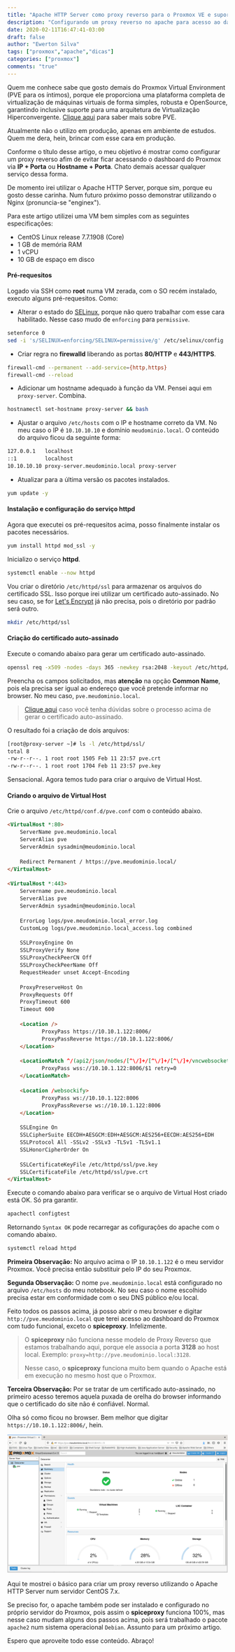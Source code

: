 ```yaml
---
title: "Apache HTTP Server como proxy reverso para o Proxmox VE e suporte ao noVNC"
description: "Configurando um proxy reverso no apache para acesso ao dashboard do Proxmox VE"
date: 2020-02-11T16:47:41-03:00
draft: false
author: "Ewerton Silva"
tags: ["proxmox","apache","dicas"]
categories: ["proxmox"]
comments: "true"
---
```


Quem me conhece sabe que gosto demais do Proxmox Virtual Environment (PVE para os íntimos), porque ele proporciona uma plataforma completa de virtualização de máquinas virtuais de forma simples, robusta e OpenSource, garantindo inclusive suporte para uma arquitetura de Virtualização Hiperconvergente. [Clique aqui](https://www.proxmox.com/en/proxmox-ve "Link para o site oficial do Proxmox VE") para saber mais sobre PVE. 

Atualmente não o utilizo em produção, apenas em ambiente de estudos. Quem me dera, hein, brincar com esse cara em produção.

Conforme o título desse artigo, o meu objetivo é mostrar como configurar um proxy reverso afim de evitar ficar acessando o dashboard do Proxmox via **IP + Porta** ou **Hostname + Porta**. Chato demais acessar qualquer serviço dessa forma.

De momento irei utilizar o Apache HTTP Server, porque sim, porque eu gosto desse carinha. Num futuro próximo posso demonstrar utilizando o Nginx (pronuncia-se "enginex").

Para este artigo utilizei uma VM bem simples com as seguintes especificações:

- CentOS Linux release 7.7.1908 (Core)
- 1 GB de memória RAM
- 1 vCPU
- 10 GB de espaço em disco

#### Pré-requesitos ####

Logado via SSH como **root** numa VM zerada, com o SO recém instalado, executo alguns pré-requesitos. Como:

- Alterar o estado do [SELinux](https://www.redhat.com/pt-br/topics/linux/what-is-selinux "Link para saber mais sobre SELinux"), porque não quero trabalhar com esse cara habilitado. Nesse caso mudo de ```enforcing``` para ```permissive```.

```bash
setenforce 0
sed -i 's/SELINUX=enforcing/SELINUX=permissive/g' /etc/selinux/config
```

- Criar regra no **firewalld** liberando as portas **80/HTTP** e **443/HTTPS**.

```bash
firewall-cmd --permanent --add-service={http,https}
firewall-cmd --reload
```

- Adicionar um hostname adequado à função da VM. Pensei aqui em ```proxy-server```. Combina.

```bash
hostnamectl set-hostname proxy-server && bash
```

- Ajustar o arquivo ```/etc/hosts``` com o IP e hostname correto da VM. No meu caso o IP é ```10.10.10.10``` e domínio ```meudominio.local```. O conteúdo do arquivo ficou da seguinte forma:

```bash
127.0.0.1	localhost
::1         localhost
10.10.10.10	proxy-server.meudominio.local proxy-server
```

- Atualizar para a última versão os pacotes instalados.

```bash
yum update -y
```

#### Instalação e configuração do serviço httpd ####

Agora que executei os pré-requesitos acima, posso finalmente instalar os pacotes necessários.

```bash
yum install httpd mod_ssl -y
```

Inicializo o serviço **httpd**.

```bash
systemctl enable --now httpd
```

Vou criar o diretório ```/etc/httpd/ssl``` para armazenar os arquivos do certificado SSL. Isso porque irei utilizar um certificado auto-assinado. No seu caso, se for [Let's Encrypt](https://letsencrypt.org/pt-br/ "Link para acesso ao site da Let's Encrypt") já não precisa, pois o diretório por padrão será outro.

```bash
mkdir /etc/httpd/ssl
```

#### Criação do certificado auto-assinado ####

Execute o comando abaixo para gerar um certificado auto-assinado.

```bash
openssl req -x509 -nodes -days 365 -newkey rsa:2048 -keyout /etc/httpd/ssl/pve.key -out /etc/httpd/ssl/pve.crt
```

Preencha os campos solicitados, mas **atenção** na opção **Common Name**, pois ela precisa ser igual ao endereço que você pretende informar no browser. No meu caso, ```pve.meudominio.local```.

> [Clique aqui](https://www.digitalocean.com/community/tutorials/how-to-create-a-self-signed-ssl-certificate-for-apache-in-ubuntu-18-04-pt "Link de acesso a um tutorial no site da Digital Ocean") caso você tenha dúvidas sobre o processo acima de gerar o certificado auto-assinado.

O resultado foi a criação de dois arquivos:

```bash
[root@proxy-server ~]# ls -l /etc/httpd/ssl/
total 8
-rw-r--r--. 1 root root 1505 Feb 11 23:57 pve.crt
-rw-r--r--. 1 root root 1704 Feb 11 23:57 pve.key
```

Sensacional. Agora temos tudo para criar o arquivo de Virtual Host.

#### Criando o arquivo de Virtual Host ####

Crie o arquivo ```/etc/httpd/conf.d/pve.conf``` com o conteúdo abaixo.

```html
<VirtualHost *:80>
    ServerName pve.meudominio.local
    ServerAlias pve
    ServerAdmin sysadmin@meudominio.local
    
    Redirect Permanent / https://pve.meudominio.local/
</VirtualHost>

<VirtualHost *:443>
    Servername pve.meudominio.local
    ServerAlias pve
    ServerAdmin sysadmin@meudominio.local
    
    ErrorLog logs/pve.meudominio.local_error.log
    CustomLog logs/pve.meudominio.local_access.log combined

    SSLProxyEngine On
    SSLProxyVerify None
    SSLProxyCheckPeerCN Off
    SSLProxyCheckPeerName Off
    RequestHeader unset Accept-Encoding

    ProxyPreserveHost On
    ProxyRequests Off
    ProxyTimeout 600
    Timeout 600

    <Location />
           ProxyPass https://10.10.1.122:8006/
           ProxyPassReverse https://10.10.1.122:8006/
    </Location>

    <LocationMatch ^/(api2/json/nodes/[^\/]+/[^\/]+/[^\/]+/vncwebsocket.*)$>
           ProxyPass wss://10.10.1.122:8006/$1 retry=0
    </LocationMatch>

    <Location /websockify>
           ProxyPass ws://10.10.1.122:8006
           ProxyPassReverse ws://10.10.1.122:8006
    </Location>

    SSLEngine On
    SSLCipherSuite EECDH+AESGCM:EDH+AESGCM:AES256+EECDH:AES256+EDH
    SSLProtocol All -SSLv2 -SSLv3 -TLSv1 -TLSv1.1
    SSLHonorCipherOrder On
    
    SSLCertificateKeyFile /etc/httpd/ssl/pve.key
    SSLCertificateFile /etc/httpd/ssl/pve.crt
</VirtualHost>
```

Execute o comando abaixo para verificar se o arquivo de Virtual Host criado está OK. Só pra garantir.

```bash
apachectl configtest
```

Retornando ```Syntax OK``` pode recarregar as cofigurações do apache com o comando abaixo.

```bash
systemctl reload httpd
```

**Primeira Observação:** No arquivo acima o IP ```10.10.1.122``` é o meu servidor Proxmox. Você precisa então substituir pelo IP do seu Proxmox.

**Segunda Observação:** O nome ```pve.meudominio.local``` está configurado no arquivo ```/etc/hosts``` do meu notebook. No seu caso o nome escolhido precisa estar em conformidade com o seu DNS público e/ou local.

Feito todos os passos acima, já posso abrir o meu browser e digitar ```http://pve.meudominio.local``` que terei acesso ao dashboard do Proxmox com tudo funcional, exceto o **spiceproxy**. Infelizmente.

> O **spiceproxy** não funciona nesse modelo de Proxy Reverso que estamos trabalhando aqui, porque ele associa a porta **3128** ao host local.  Exemplo: ```proxy=http://pve.meudominio.local:3128```.
>
> Nesse caso, o **spiceproxy** funciona muito bem quando o Apache está em execução no mesmo host que o Proxmox.

**Terceira Observação:** Por se tratar de um certificado auto-assinado, no primeiro acesso teremos aquela puxada de orelha do browser informando que o certificado do site não é confiável. Normal.

Olha só como ficou no browser. Bem melhor que digitar ```https://10.10.1.122:8006/```, hein.

![pve.meudominio.local](https://raw.githubusercontent.com/ewerton-silva00/blog-sysadmin-linux/master/static/images/screenshot-dashboard-pve.png "Screenshot do dashboard do Proxmox VE")

Aqui te mostrei o básico para criar um proxy reverso utilizando o Apache HTTP Server num servidor CentOS 7.x.

Se preciso for, o apache também pode ser instalado e configurado no próprio servidor do Proxmox, pois assim o **spiceproxy** funciona 100%, mas nesse caso mudam alguns dos passos acima, pois será trabalhado o pacote ```apache2``` num sistema operacional ```Debian```. Assunto para um próximo artigo.

Espero que aproveite todo esse conteúdo. Abraço!